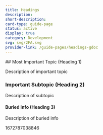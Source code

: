 ```yaml
---
title: Headings
description: 
short-description: 
card-type: guide-page
status: active
display: true
category: Development
svg: svg/2FA.svg
provider-link: /guide-pages/headings-gdoc
---
```

<div class="content-section">
<div class="section-container" markdown="1">
## Most Important Topic (Heading 1)


Description of important topic

### Important Subtopic (Heading 2)


Description of subtopic

#### Buried Info (Heading 3)


Description of buried info
</div>
</div> 1672787038846